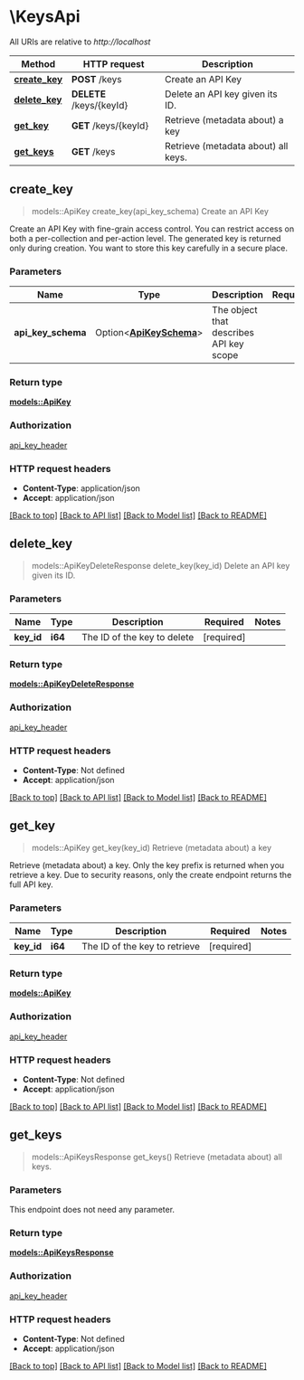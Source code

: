 # \KeysApi

All URIs are relative to *http://localhost*

Method | HTTP request | Description
------------- | ------------- | -------------
[**create_key**](KeysApi.md#create_key) | **POST** /keys | Create an API Key
[**delete_key**](KeysApi.md#delete_key) | **DELETE** /keys/{keyId} | Delete an API key given its ID.
[**get_key**](KeysApi.md#get_key) | **GET** /keys/{keyId} | Retrieve (metadata about) a key
[**get_keys**](KeysApi.md#get_keys) | **GET** /keys | Retrieve (metadata about) all keys.



## create_key

> models::ApiKey create_key(api_key_schema)
Create an API Key

Create an API Key with fine-grain access control. You can restrict access on both a per-collection and per-action level. The generated key is returned only during creation. You want to store this key carefully in a secure place.

### Parameters


Name | Type | Description  | Required | Notes
------------- | ------------- | ------------- | ------------- | -------------
**api_key_schema** | Option<[**ApiKeySchema**](ApiKeySchema.md)> | The object that describes API key scope |  |

### Return type

[**models::ApiKey**](ApiKey.md)

### Authorization

[api_key_header](../README.md#api_key_header)

### HTTP request headers

- **Content-Type**: application/json
- **Accept**: application/json

[[Back to top]](#) [[Back to API list]](../README.md#documentation-for-api-endpoints) [[Back to Model list]](../README.md#documentation-for-models) [[Back to README]](../README.md)


## delete_key

> models::ApiKeyDeleteResponse delete_key(key_id)
Delete an API key given its ID.

### Parameters


Name | Type | Description  | Required | Notes
------------- | ------------- | ------------- | ------------- | -------------
**key_id** | **i64** | The ID of the key to delete | [required] |

### Return type

[**models::ApiKeyDeleteResponse**](ApiKeyDeleteResponse.md)

### Authorization

[api_key_header](../README.md#api_key_header)

### HTTP request headers

- **Content-Type**: Not defined
- **Accept**: application/json

[[Back to top]](#) [[Back to API list]](../README.md#documentation-for-api-endpoints) [[Back to Model list]](../README.md#documentation-for-models) [[Back to README]](../README.md)


## get_key

> models::ApiKey get_key(key_id)
Retrieve (metadata about) a key

Retrieve (metadata about) a key. Only the key prefix is returned when you retrieve a key. Due to security reasons, only the create endpoint returns the full API key.

### Parameters


Name | Type | Description  | Required | Notes
------------- | ------------- | ------------- | ------------- | -------------
**key_id** | **i64** | The ID of the key to retrieve | [required] |

### Return type

[**models::ApiKey**](ApiKey.md)

### Authorization

[api_key_header](../README.md#api_key_header)

### HTTP request headers

- **Content-Type**: Not defined
- **Accept**: application/json

[[Back to top]](#) [[Back to API list]](../README.md#documentation-for-api-endpoints) [[Back to Model list]](../README.md#documentation-for-models) [[Back to README]](../README.md)


## get_keys

> models::ApiKeysResponse get_keys()
Retrieve (metadata about) all keys.

### Parameters

This endpoint does not need any parameter.

### Return type

[**models::ApiKeysResponse**](ApiKeysResponse.md)

### Authorization

[api_key_header](../README.md#api_key_header)

### HTTP request headers

- **Content-Type**: Not defined
- **Accept**: application/json

[[Back to top]](#) [[Back to API list]](../README.md#documentation-for-api-endpoints) [[Back to Model list]](../README.md#documentation-for-models) [[Back to README]](../README.md)

